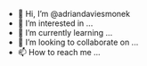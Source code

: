 - 👋 Hi, I’m @adriandaviesmonek
- 👀 I’m interested in ...
- 🌱 I’m currently learning ...
- 💞️ I’m looking to collaborate on ...
- 📫 How to reach me ...

<!---
adriandaviesmonek/adriandaviesmonek is a ✨ special ✨ repository because its `README.md` (this file) appears on your GitHub profile.
You can click the Preview link to take a look at your changes.
--->
